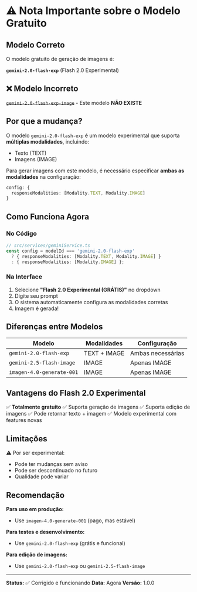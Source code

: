 # ⚠️ Nota Importante sobre o Modelo Gratuito

## Modelo Correto

O modelo gratuito de geração de imagens é:

**`gemini-2.0-flash-exp`** (Flash 2.0 Experimental)

## ❌ Modelo Incorreto

~~`gemini-2.0-flash-exp-image`~~ - Este modelo **NÃO EXISTE**

## Por que a mudança?

O modelo `gemini-2.0-flash-exp` é um modelo experimental que suporta **múltiplas modalidades**, incluindo:
- Texto (TEXT)
- Imagens (IMAGE)

Para gerar imagens com este modelo, é necessário especificar **ambas as modalidades** na configuração:

```typescript
config: { 
  responseModalities: [Modality.TEXT, Modality.IMAGE] 
}
```

## Como Funciona Agora

### No Código

```typescript
// src/services/geminiService.ts
const config = modelId === 'gemini-2.0-flash-exp' 
  ? { responseModalities: [Modality.TEXT, Modality.IMAGE] }
  : { responseModalities: [Modality.IMAGE] };
```

### Na Interface

1. Selecione **"Flash 2.0 Experimental (GRÁTIS)"** no dropdown
2. Digite seu prompt
3. O sistema automaticamente configura as modalidades corretas
4. Imagem é gerada!

## Diferenças entre Modelos

| Modelo | Modalidades | Configuração |
|--------|-------------|--------------|
| `gemini-2.0-flash-exp` | TEXT + IMAGE | Ambas necessárias |
| `gemini-2.5-flash-image` | IMAGE | Apenas IMAGE |
| `imagen-4.0-generate-001` | IMAGE | Apenas IMAGE |

## Vantagens do Flash 2.0 Experimental

✅ **Totalmente gratuito**
✅ Suporta geração de imagens
✅ Suporta edição de imagens
✅ Pode retornar texto + imagem
✅ Modelo experimental com features novas

## Limitações

⚠️ Por ser experimental:
- Pode ter mudanças sem aviso
- Pode ser descontinuado no futuro
- Qualidade pode variar

## Recomendação

**Para uso em produção:**
- Use `imagen-4.0-generate-001` (pago, mas estável)

**Para testes e desenvolvimento:**
- Use `gemini-2.0-flash-exp` (grátis e funcional)

**Para edição de imagens:**
- Use `gemini-2.0-flash-exp` ou `gemini-2.5-flash-image`

---

**Status:** ✅ Corrigido e funcionando
**Data:** Agora
**Versão:** 1.0.0
